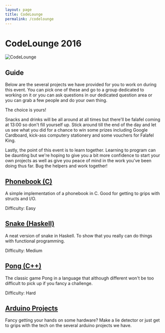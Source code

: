```yaml
---
layout: page
title: CodeLounge
permalink: /codelounge
---
```


# CodeLounge 2016

![CodeLounge](/assets/images/contrib/events/2016-11-05-codelounge/codelounge-cover-image.png)

## Guide

Below are the several projects we have provided for you to work on during this event. You can pick one of these and go to a group dedicated to working on it or you can ask questions in our dedicated question area or you can grab a few people and do your own thing.

The choice is yours!

Snacks and drinks will be all around at all times but there'll be falafel coming at 13:00 so don't fill yourself up. Stick around till the end of the day and let us see what you did for a chance to win some prizes including Google Cardboard, kick-ass computery stationery and some vouchers for Falafel King.

Lastly, the point of this event is to learn together. Learning to program can be daunting but we're hoping to give you a bit more confidence to start your own projects as well as give you peace of mind in the work you've been doing thus far. Bug the helpers and work together!

## [Phonebook (C)](/2016-11-05-codelounge/phonebook)
A simple implementation of a phonebook in C. Good for getting to grips with structs and I/O.

Difficulty: Easy

## [Snake (Haskell)](/2016-11-05-codelounge/snake)

A neat version of snake in Haskell. To show that you really can do things with functional programming.

Difficulty: Medium

## [Pong (C++)](/2016-11-05-codelounge/pong)

The classic game Pong in a language that although different won't be too difficult to pick up if you fancy a challenge.

Difficulty: Hard

## [Arduino Projects](/2016-11-05-codelounge/arduino)

Fancy getting your hands on some hardware? Make a lie detector or just get to grips with the tech on the several arduino projects we have.
